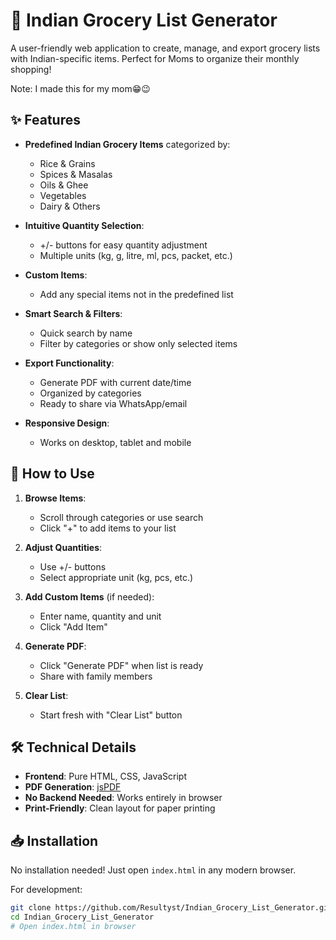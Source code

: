 # 🛒 Indian Grocery List Generator

A user-friendly web application to create, manage, and export grocery lists with Indian-specific items. Perfect for Moms to organize their monthly shopping!

Note: I made this for my mom😁😉

## ✨ Features

- **Predefined Indian Grocery Items** categorized by:
  - Rice & Grains
  - Spices & Masalas
  - Oils & Ghee
  - Vegetables
  - Dairy & Others

- **Intuitive Quantity Selection**:
  - +/- buttons for easy quantity adjustment
  - Multiple units (kg, g, litre, ml, pcs, packet, etc.)

- **Custom Items**:
  - Add any special items not in the predefined list

- **Smart Search & Filters**:
  - Quick search by name
  - Filter by categories or show only selected items

- **Export Functionality**:
  - Generate PDF with current date/time
  - Organized by categories
  - Ready to share via WhatsApp/email

- **Responsive Design**:
  - Works on desktop, tablet and mobile

## 🚀 How to Use

1. **Browse Items**:
   - Scroll through categories or use search
   - Click "+" to add items to your list

2. **Adjust Quantities**:
   - Use +/- buttons
   - Select appropriate unit (kg, pcs, etc.)

3. **Add Custom Items** (if needed):
   - Enter name, quantity and unit
   - Click "Add Item"

4. **Generate PDF**:
   - Click "Generate PDF" when list is ready
   - Share with family members

5. **Clear List**:
   - Start fresh with "Clear List" button

## 🛠️ Technical Details

- **Frontend**: Pure HTML, CSS, JavaScript
- **PDF Generation**: [jsPDF](https://parall.ax/products/jspdf)
- **No Backend Needed**: Works entirely in browser
- **Print-Friendly**: Clean layout for paper printing


## 📥 Installation

No installation needed! Just open `index.html` in any modern browser.

For development:
```bash
git clone https://github.com/Resultyst/Indian_Grocery_List_Generator.git
cd Indian_Grocery_List_Generator
# Open index.html in browser
